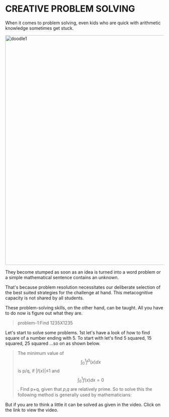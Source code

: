 # CREATIVE PROBLEM SOLVING

When it comes to problem solving, even kids who are quick with arithmetic knowledge sometimes get stuck.

<img width="728" alt="doodle1" src="https://user-images.githubusercontent.com/102581036/174451147-114ccc69-6afd-4dda-bae4-a8af3c0d2d4c.png">

They become stumped as soon as an idea is turned into a word problem or a simple mathematical sentence contains an unknown.

That's because problem resolution necessitates our deliberate selection of the best suited strategies for the challenge at hand. This metacognitive capacity is not shared by all students. 

These problem-solving skills, on the other hand, can be taught. All you have to do now is figure out what they are.

>problem-1:Find 1235X1235

Let's start to solve some problems. 1st let's have a look of how to find square of a number ending with 5. To start with let's find 5 squared, 15 squared, 25 squared ...so on as shown below.
>The minimum value of $$\int_0^1 f^3(x) dx$$ is p/q, if |𝑓(𝑥)|≤1 and $$\int_0^1 f(x) dx=0$$. Find p+q, given that 𝑝,𝑞 are relatively prime.
So to solve this the following method is generally used by mathematicians:

But if you are to think a little it can be solved as given in the video. Click on the link to view the video.
